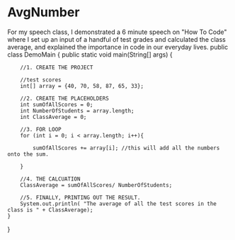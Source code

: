 # AvgNumber
For my speech class, I demonstrated a 6 minute speech on "How To Code" where I set up an input of a handful of test grades and calculated the class average, and explained the importance in code in our everyday lives. 
public class DemoMain {
	public static void main(String[] args) {
		
		//1. CREATE THE PROJECT
		
		//test scores
		int[] array = {40, 70, 58, 87, 65, 33};
		
		//2. CREATE THE PLACEHOLDERS
		int sumOfAllScores = 0;
		int NumberOfStudents = array.length;
		int ClassAverage = 0;
		
		//3. FOR LOOP
		for (int i = 0; i < array.length; i++){
			
			sumOfAllScores += array[i]; //this will add all the numbers onto the sum.
			
		}
		
		//4. THE CALCUATION
		ClassAverage = sumOfAllScores/ NumberOfStudents; 
		
		//5. FINALLY, PRINTING OUT THE RESULT. 
		System.out.println( "The average of all the test scores in the class is " + ClassAverage);
	}
}
